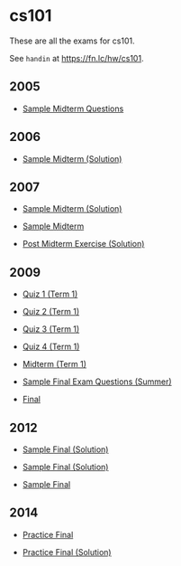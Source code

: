 # cs101

These are all the exams for cs101.

See `handin` at https://fn.lc/hw/cs101.



## 2005


* [Sample Midterm Questions](/static/exams/cs101/2005/mt-sample.pdf)



## 2006


* [Sample Midterm (Solution)](/static/exams/cs101/2006/cpsc-101-2006W2-midterm-sample-soln.pdf)



## 2007


* [Sample Midterm (Solution)](/static/exams/cs101/2007/sample_midterm_answers.pdf)

* [Sample Midterm](/static/exams/cs101/2007/sample_midterm.pdf)

* [Post Midterm Exercise (Solution)](/static/exams/cs101/2007/post-midterm-exercise-algorithms-sample-soln.pdf)



## 2009


* [Quiz 1 (Term 1)](/static/exams/cs101/2009/cs101-2009-t1-quiz1.pdf)

* [Quiz 2 (Term 1)](/static/exams/cs101/2009/cs101-2009-t1-quiz2.pdf)

* [Quiz 3 (Term 1)](/static/exams/cs101/2009/cs101-2009-t1-quiz3.pdf)

* [Quiz 4 (Term 1)](/static/exams/cs101/2009/cs101-2009-t1-quiz4.pdf)

* [Midterm (Term 1)](/static/exams/cs101/2009/cs101-2009-t1-midterm.pdf)

* [Sample Final Exam Questions (Summer)](/static/exams/cs101/2009/second-sample-final.pdf)

* [Final](/static/exams/cs101/2009/cs101-2009-t1-final.pdf)



## 2012


* [Sample Final (Solution)](/static/exams/cs101/2012/sample-final.pdf)

* [Sample Final (Solution)](/static/exams/cs101/2012/sample-final-sol.pdf)

* [Sample Final](/static/exams/cs101/2012/sample-final-1.pdf)



## 2014


* [Practice Final](/static/exams/cs101/2014/sample-final2.pdf)

* [Practice Final (Solution)](/static/exams/cs101/2014/sample-final2-answers.pdf)


